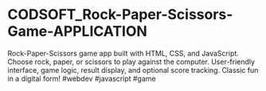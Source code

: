 # CODSOFT_Rock-Paper-Scissors-Game-APPLICATION
Rock-Paper-Scissors game app built with HTML, CSS, and JavaScript. Choose rock, paper, or scissors to play against the computer. User-friendly interface, game logic, result display, and optional score tracking. Classic fun in a digital form! #webdev #javascript #game
